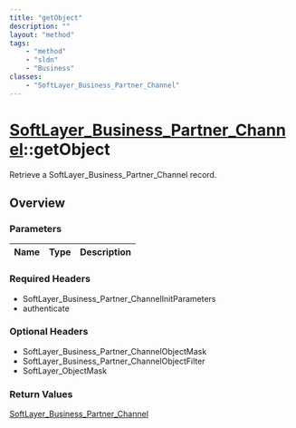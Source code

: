 ```yaml
---
title: "getObject"
description: ""
layout: "method"
tags:
    - "method"
    - "sldn"
    - "Business"
classes:
    - "SoftLayer_Business_Partner_Channel"
---
```

# [SoftLayer_Business_Partner_Channel](/reference/services/SoftLayer_Business_Partner_Channel)::getObject

Retrieve a SoftLayer_Business_Partner_Channel record.


## Overview 


### Parameters 
|Name | Type | Description |
| --- | --- | --- |


### Required Headers
* SoftLayer_Business_Partner_ChannelInitParameters
* authenticate

### Optional Headers
* SoftLayer_Business_Partner_ChannelObjectMask
* SoftLayer_Business_Partner_ChannelObjectFilter
* SoftLayer_ObjectMask

### Return Values
<a href='/reference/datatypes/SoftLayer_Business_Partner_Channel'>SoftLayer_Business_Partner_Channel </a>

